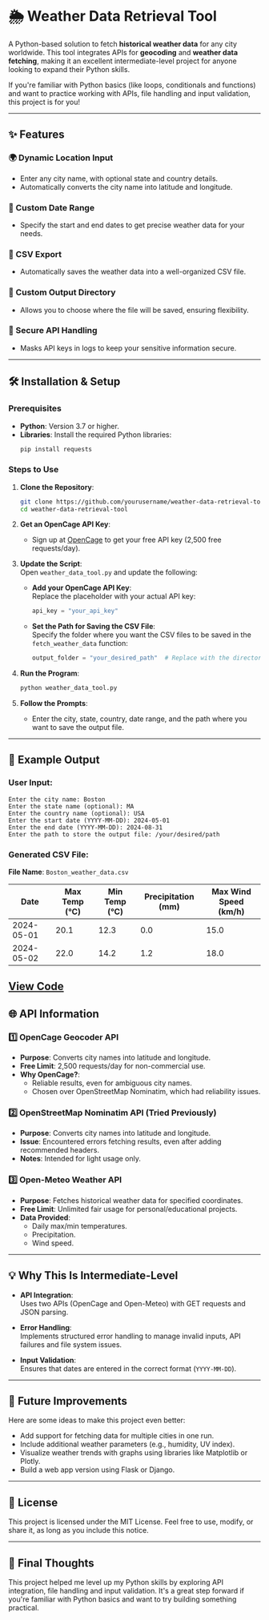 # 🌦️ Weather Data Retrieval Tool  

A Python-based solution to fetch **historical weather data** for any city worldwide. This tool integrates APIs for **geocoding** and **weather data fetching**, making it an excellent intermediate-level project for anyone looking to expand their Python skills.  

If you're familiar with Python basics (like loops, conditionals and functions) and want to practice working with APIs, file handling and input validation, this project is for you!  

---

## ✨ Features  

### 🌍 Dynamic Location Input  
- Enter any city name, with optional state and country details.  
- Automatically converts the city name into latitude and longitude.  

### 📅 Custom Date Range  
- Specify the start and end dates to get precise weather data for your needs.  

### 💾 CSV Export  
- Automatically saves the weather data into a well-organized CSV file.  

### 📁 Custom Output Directory  
- Allows you to choose where the file will be saved, ensuring flexibility.  

### 🔐 Secure API Handling  
- Masks API keys in logs to keep your sensitive information secure.  

---

## 🛠️ Installation & Setup  

### Prerequisites  
- **Python**: Version 3.7 or higher.  
- **Libraries**: Install the required Python libraries:  
  ```bash
  pip install requests
  ```  

### Steps to Use  
1. **Clone the Repository**:  
   ```bash
   git clone https://github.com/yourusername/weather-data-retrieval-tool.git
   cd weather-data-retrieval-tool
   ```  

2. **Get an OpenCage API Key**:  
   - Sign up at [OpenCage](https://opencagedata.com/) to get your free API key (2,500 free requests/day).  

3. **Update the Script**:  
   Open `weather_data_tool.py` and update the following:  
   - **Add your OpenCage API Key**:  
     Replace the placeholder with your actual API key:  
     ```python
     api_key = "your_api_key"  
     ```  

   - **Set the Path for Saving the CSV File**:  
     Specify the folder where you want the CSV files to be saved in the `fetch_weather_data` function:
     ```python
     output_folder = "your_desired_path"  # Replace with the directory where you want to save the CSV files
     ```  

4. **Run the Program**:  
   ```bash
   python weather_data_tool.py
   ```  

5. **Follow the Prompts**:  
   - Enter the city, state, country, date range, and the path where you want to save the output file.  

---

## 🌟 Example Output  

### User Input:  
```text
Enter the city name: Boston  
Enter the state name (optional): MA  
Enter the country name (optional): USA  
Enter the start date (YYYY-MM-DD): 2024-05-01  
Enter the end date (YYYY-MM-DD): 2024-08-31  
Enter the path to store the output file: /your/desired/path
```  

### Generated CSV File:  
**File Name**: `Boston_weather_data.csv`  

| Date       | Max Temp (°C) | Min Temp (°C) | Precipitation (mm) | Max Wind Speed (km/h) |  
|------------|---------------|---------------|---------------------|------------------------|  
| 2024-05-01 | 20.1          | 12.3          | 0.0                 | 15.0                  |  
| 2024-05-02 | 22.0          | 14.2          | 1.2                 | 18.0                  |  


[View Code]()
---

## 🌐 API Information  

### 1️⃣ OpenCage Geocoder API  
- **Purpose**: Converts city names into latitude and longitude.  
- **Free Limit**: 2,500 requests/day for non-commercial use.  
- **Why OpenCage?**:  
  - Reliable results, even for ambiguous city names.  
  - Chosen over OpenStreetMap Nominatim, which had reliability issues.  

### 2️⃣ OpenStreetMap Nominatim API (Tried Previously)  
- **Purpose**: Converts city names into latitude and longitude.  
- **Issue**: Encountered errors fetching results, even after adding recommended headers.  
- **Notes**: Intended for light usage only.  

### 3️⃣ Open-Meteo Weather API  
- **Purpose**: Fetches historical weather data for specified coordinates.  
- **Free Limit**: Unlimited fair usage for personal/educational projects.  
- **Data Provided**:  
  - Daily max/min temperatures.  
  - Precipitation.  
  - Wind speed.  

---

## 💡 Why This Is Intermediate-Level  

- **API Integration**:  
  Uses two APIs (OpenCage and Open-Meteo) with GET requests and JSON parsing.  

- **Error Handling**:  
  Implements structured error handling to manage invalid inputs, API failures and file system issues.  

- **Input Validation**:  
  Ensures that dates are entered in the correct format (`YYYY-MM-DD`).  

---

## 🔮 Future Improvements  

Here are some ideas to make this project even better:  
- Add support for fetching data for multiple cities in one run.  
- Include additional weather parameters (e.g., humidity, UV index).  
- Visualize weather trends with graphs using libraries like Matplotlib or Plotly.  
- Build a web app version using Flask or Django.  

---

## 📜 License  

This project is licensed under the MIT License. Feel free to use, modify, or share it, as long as you include this notice.  

---

## 📝 Final Thoughts  

This project helped me level up my Python skills by exploring API integration, file handling and input validation. It's a great step forward if you're familiar with Python basics and want to try building something practical.  
